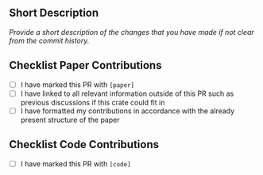 ## Short Description

_Provide a short description of the changes that you have made if not clear from the commit
history._

## Checklist Paper Contributions
- [ ] I have marked this PR with `[paper]`
- [ ] I have linked to all relevant information outside of this PR such as previous discussions if
  this crate could fit in
- [ ] I have formatted my contributions in accordance with the already present structure of the
  paper

## Checklist Code Contributions
- [ ] I have marked this PR with `[code]`
